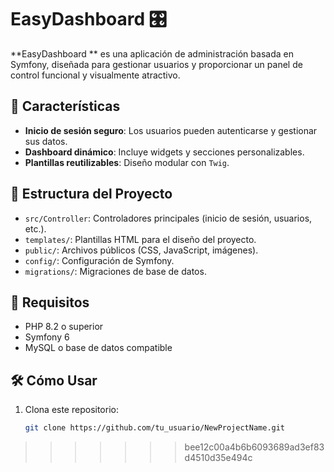 
# EasyDashboard 🎛️

**EasyDashboard
** es una aplicación de administración basada en Symfony, diseñada para gestionar usuarios y proporcionar un panel de control funcional y visualmente atractivo.

## 🌟 Características
- **Inicio de sesión seguro**: Los usuarios pueden autenticarse y gestionar sus datos.
- **Dashboard dinámico**: Incluye widgets y secciones personalizables.
- **Plantillas reutilizables**: Diseño modular con `Twig`.

## 📂 Estructura del Proyecto
- `src/Controller`: Controladores principales (inicio de sesión, usuarios, etc.).
- `templates/`: Plantillas HTML para el diseño del proyecto.
- `public/`: Archivos públicos (CSS, JavaScript, imágenes).
- `config/`: Configuración de Symfony.
- `migrations/`: Migraciones de base de datos.

## 🚀 Requisitos
- PHP 8.2 o superior
- Symfony 6
- MySQL o base de datos compatible

## 🛠️ Cómo Usar
1. Clona este repositorio:
   ```bash
   git clone https://github.com/tu_usuario/NewProjectName.git

>>>>>>> bee12c00a4b6b6093689ad3ef83d4510d35e494c
